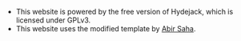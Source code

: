 - This website is powered by the free version of Hydejack, which is licensed under GPLv3.
- This website uses the modified template by [Abir Saha](https://github.com/abirsh/abirsh.github.io).